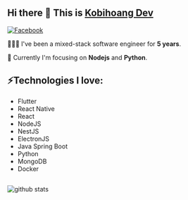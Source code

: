 ## Hi there 👋 This is [Kobihoang Dev](https://www.facebook.com/kobihoang)
[![Facebook](https://img.shields.io/badge/-Kobihoang-ff0000?style=flat-square&logo=Facebook&link=https://www.facebook.com/kobihoang)](https://www.facebook.com/kobihoang)

👨🏻‍💻 I've been a mixed-stack software engineer for **5 years**. 

🔭 Currently I'm focusing on **Nodejs** and **Python**. 

## ⚡Technologies I love:
- Flutter
- React Native
- React
- NodeJS
- NestJS
- ElectronJS
- Java Spring Boot
- Python
- MongoDB
- Docker

## 
![github stats](https://github-readme-stats.vercel.app/api?username=kobihoang)
